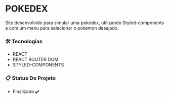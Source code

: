 # POKEDEX

Site desenvolvido para simular uma pokedex, utilizando Styled-components e com um menu para selecionar o pokemon desejado.

### 🛠️ Tecnologias 

- REACT
- REACT ROUTER DOM
- STYLED-COMPONENTS

### 📋 Status Do Projeto

- Finalizado ✔️

